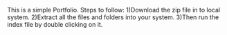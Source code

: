 This is a simple Portfolio.
Steps to follow:
    1)Download the zip file in to local system.
    2)Extract all the files and folders into your system.
    3)Then run the index file by double clicking on it.
